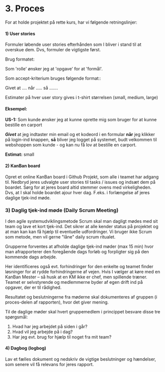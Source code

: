 # 3. Proces
For at holde projektet på rette kurs, har vi følgende retningslinjer:
#### 1) User stories

Formuler løbende user stories efterhånden som I bliver i stand til at overskue dem. Dvs, formuler de vigtigste først.

Brug formatet:

Som 'rolle' ønsker jeg at 'opgave' for at 'formål'.

Som accept-kriterium bruges følgende format::

Givet at .... når ..... så .......

Estimater på hver user story gives i t-shirt størrelsen (small, medium, large)


#### Eksempel:

**US-1:** Som kunde ønsker jeg at kunne oprette mig som bruger for at kunne bestille en carport

**_Givet_** at jeg indtaster min email og et kodeord i en formular **når** jeg klikker på login-ind knappen, **så** bliver jeg logget på systemet, budt velkommen til webshoppen som kunde - og kan nu få lov at bestille en carport.

**Estimat:** small


#### 2) KanBan board

Opret et online KanBan board i Github Projekt, som alle i teamet har adgang til. Nedbryd jeres udvalgte user stories til tasks / issues og indsæt dem på boardet. Sørg for at jeres board altid stemmer ovens med virkeligheden. Dvs, at I skal holde boardet ajour hver dag. F.eks. i forlængelse af jeres daglige tjek-ind møde. 

### 3) Daglig tjek-ind møde (Daily Scrum Meeting)

I den agile systemudviklingsmetode Scrum skal man dagligt mødes med sit team og lave et kort tjek-ind. Det sikrer at alle kender status på projektet og at man kan kan få hjælp til eventuelle udfordringer. Vi bruger ikke Scrum som metode, men vil gerne "låne" daily scrum ritualet.

Grupperne forventes at afholde daglige tjek-ind møder (max 15 min) hvor man afrapporterer den foregående dags forløb og forpligter sig på den kommende dags arbejde.

Her identificeres også evt. forhindringer for den enkelte og teamet finder løsninger for at rydde forhindringerne af vejen. Hvis I vælger at køre med en KanBan Mester – så husk at en KM ikke er chef, men spillende træner. Teamet er selvstyrende og medlemmerne byder af egen drift ind på opgaver, der er til rådighed.

Resultatet og beslutningerne fra møderne skal dokumenteres af gruppen (i proces-delen af rapporten), hvor det giver mening.

Til de daglige møder skal hvert gruppemedlem i princippet besvare disse tre spørgsmål:

1. Hvad har jeg arbejdet på siden i går?
2. Hvad vil jeg arbejde på i dag?
3. Har jeg evt. brug for hjælp til noget fra mit team?

#### 4) Dagbog (logbog)

Lav et fælles dokument og nedskriv de vigtige beslutninger og hændelser, som senere vil få relevans for jeres rapport.  